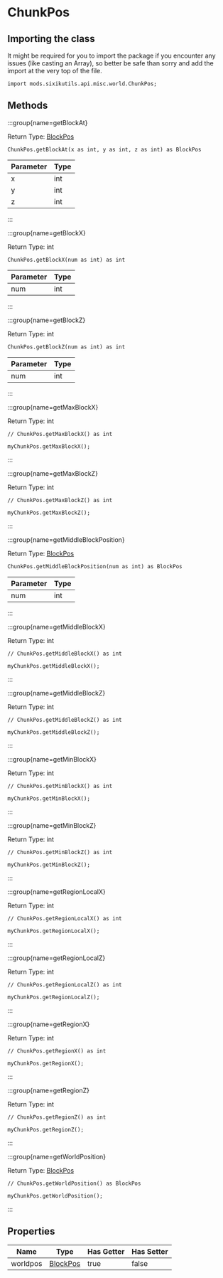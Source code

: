 # ChunkPos

## Importing the class

It might be required for you to import the package if you encounter any issues (like casting an Array), so better be safe than sorry and add the import at the very top of the file.
```zenscript
import mods.sixikutils.api.misc.world.ChunkPos;
```


## Methods

:::group{name=getBlockAt}

Return Type: [BlockPos](/vanilla/api/util/math/BlockPos)

```zenscript
ChunkPos.getBlockAt(x as int, y as int, z as int) as BlockPos
```

| Parameter | Type |
|-----------|------|
| x         | int  |
| y         | int  |
| z         | int  |


:::

:::group{name=getBlockX}

Return Type: int

```zenscript
ChunkPos.getBlockX(num as int) as int
```

| Parameter | Type |
|-----------|------|
| num       | int  |


:::

:::group{name=getBlockZ}

Return Type: int

```zenscript
ChunkPos.getBlockZ(num as int) as int
```

| Parameter | Type |
|-----------|------|
| num       | int  |


:::

:::group{name=getMaxBlockX}

Return Type: int

```zenscript
// ChunkPos.getMaxBlockX() as int

myChunkPos.getMaxBlockX();
```

:::

:::group{name=getMaxBlockZ}

Return Type: int

```zenscript
// ChunkPos.getMaxBlockZ() as int

myChunkPos.getMaxBlockZ();
```

:::

:::group{name=getMiddleBlockPosition}

Return Type: [BlockPos](/vanilla/api/util/math/BlockPos)

```zenscript
ChunkPos.getMiddleBlockPosition(num as int) as BlockPos
```

| Parameter | Type |
|-----------|------|
| num       | int  |


:::

:::group{name=getMiddleBlockX}

Return Type: int

```zenscript
// ChunkPos.getMiddleBlockX() as int

myChunkPos.getMiddleBlockX();
```

:::

:::group{name=getMiddleBlockZ}

Return Type: int

```zenscript
// ChunkPos.getMiddleBlockZ() as int

myChunkPos.getMiddleBlockZ();
```

:::

:::group{name=getMinBlockX}

Return Type: int

```zenscript
// ChunkPos.getMinBlockX() as int

myChunkPos.getMinBlockX();
```

:::

:::group{name=getMinBlockZ}

Return Type: int

```zenscript
// ChunkPos.getMinBlockZ() as int

myChunkPos.getMinBlockZ();
```

:::

:::group{name=getRegionLocalX}

Return Type: int

```zenscript
// ChunkPos.getRegionLocalX() as int

myChunkPos.getRegionLocalX();
```

:::

:::group{name=getRegionLocalZ}

Return Type: int

```zenscript
// ChunkPos.getRegionLocalZ() as int

myChunkPos.getRegionLocalZ();
```

:::

:::group{name=getRegionX}

Return Type: int

```zenscript
// ChunkPos.getRegionX() as int

myChunkPos.getRegionX();
```

:::

:::group{name=getRegionZ}

Return Type: int

```zenscript
// ChunkPos.getRegionZ() as int

myChunkPos.getRegionZ();
```

:::

:::group{name=getWorldPosition}

Return Type: [BlockPos](/vanilla/api/util/math/BlockPos)

```zenscript
// ChunkPos.getWorldPosition() as BlockPos

myChunkPos.getWorldPosition();
```

:::


## Properties

|   Name   |                    Type                     | Has Getter | Has Setter |
|----------|---------------------------------------------|------------|------------|
| worldpos | [BlockPos](/vanilla/api/util/math/BlockPos) | true       | false      |

